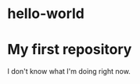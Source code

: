 # hello-world
My first repository
===================================
I don't know what I'm doing right now.
